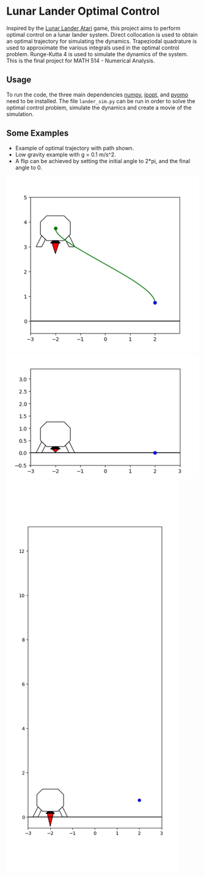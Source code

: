 # Lunar Lander Optimal Control
Inspired by the [Lunar Lander Atari](https://en.wikipedia.org/wiki/Lunar_Lander_(1979_video_game)) game, this project aims to perform optimal control on a lunar lander system. Direct collocation is used to obtain an optimal trajectory for simulating the dynamics. Trapeziodal quadrature is used to approximate the various integrals used in the optimal control problem. Runge-Kutta 4 is used to simulate the dynamics of the system. This is the final project for MATH 514 - Numerical Analysis.

## Usage
To run the code, the three main dependencies [numpy](https://numpy.org/), [ipopt](https://coin-or.github.io/Ipopt/), and [pyomo](http://www.pyomo.org/) need to be installed. The file `lander_sim.py` can be run in order to solve the optimal control problem, simulate the dynamics and create a movie of the simulation.

## Some Examples
- Example of optimal trajectory with path shown.
- Low gravity example with g = 0.1 m/s^2.
- A flip can be achieved by setting the initial angle to 2\*pi, and the final angle to 0.

![](movies/gifs/show_traj.gif)
![](movies/gifs/low_grav.gif)
![](movies/gifs/flip.gif)
